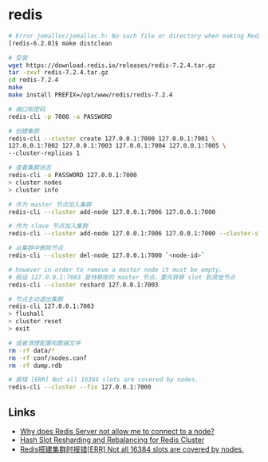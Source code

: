 # redis

```sh
# Error jemalloc/jemalloc.h: No such file or directory when making Redis
[redis-6.2.0]$ make distclean

# 安装
wget https://download.redis.io/releases/redis-7.2.4.tar.gz
tar -zxvf redis-7.2.4.tar.gz
cd redis-7.2.4
make
make install PREFIX=/opt/www/redis/redis-7.2.4

# 端口和密码
redis-cli -p 7000 -a PASSWORD

# 创建集群
redis-cli --cluster create 127.0.0.1:7000 127.0.0.1:7001 \
127.0.0.1:7002 127.0.0.1:7003 127.0.0.1:7004 127.0.0.1:7005 \
--cluster-replicas 1

# 查看集群状态
redis-cli -a PASSWORD 127.0.0.1:7000
> cluster nodes
> cluster info

# 作为 master 节点加入集群
redis-cli --cluster add-node 127.0.0.1:7006 127.0.0.1:7000

# 作为 slave 节点加入集群
redis-cli --cluster add-node 127.0.0.1:7006 127.0.0.1:7000 --cluster-slave

# 从集群中删除节点
redis-cli --cluster del-node 127.0.0.1:7000 `<node-id>`

# however in order to remove a master node it must be empty.
# 假设 127.0.0.1:7003 是待移除的 master 节点，要先转移 slot 到其他节点
redis-cli --cluster reshard 127.0.0.1:7003

# 节点主动退出集群
redis-cli 127.0.0.1:7003
> flushall
> cluster reset
> exit

# 或者清理配置和数据文件
rm -rf data/*
rm -rf conf/nodes.conf
rm -rf dump.rdb

# 报错 [ERR] Not all 16384 slots are covered by nodes.
redis-cli --cluster --fix 127.0.0.1:7000
```

## Links

- [Why does Redis Server not allow me to connect to a node?](https://stackoverflow.com/questions/37206993/why-does-redis-server-not-allow-me-to-connect-to-a-nodes)
- [Hash Slot Resharding and Rebalancing for Redis Cluster](https://severalnines.com/blog/hash-slot-resharding-and-rebalancing-redis-cluster/)
- [Redis搭建集群时报错[ERR] Not all 16384 slots are covered by nodes.](https://blog.csdn.net/qingbo_2920249511/article/details/121949083)
